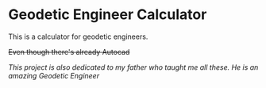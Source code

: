 # Geodetic Engineer Calculator

This is a calculator for geodetic engineers.

~~Even though there's already Autocad~~

*This project is also dedicated to my father who taught me all these. He is an amazing Geodetic Engineer*
